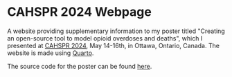 # CAHSPR 2024 Webpage

A website providing supplementary information to my poster titled "Creating an open-source tool to model opioid overdoses and deaths", which I presented at [CAHSPR 2024](https://cahspr.ca/events/cahspr-2024/), May 14-16th, in Ottawa, Ontario, Canada. The website is made using [Quarto](https://quarto.org/).

The source code for the poster can be found [here](https://github.com/nbolohan/CAHSPR_2024_Poster).
